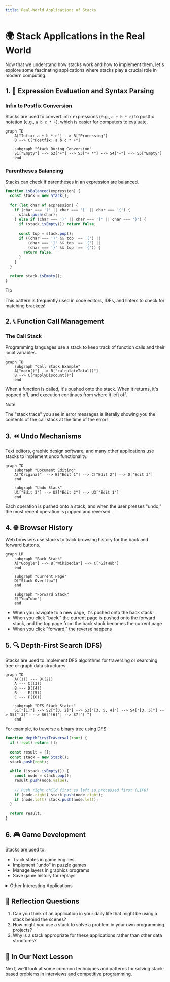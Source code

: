 ```yaml
---
title: Real-World Applications of Stacks
---
```


# 🌍 Stack Applications in the Real World

Now that we understand how stacks work and how to implement them, let's explore some fascinating applications where stacks play a crucial role in modern computing.

## 1. 🧮 Expression Evaluation and Syntax Parsing

### Infix to Postfix Conversion

Stacks are used to convert infix expressions (e.g., `a + b * c`) to postfix notation (e.g., `a b c * +`), which is easier for computers to evaluate.

```mermaid
graph TD
    A["Infix: a + b * c"] --> B["Processing"]
    B --> C["Postfix: a b c * +"]
    
    subgraph "Stack During Conversion"
    S1["Empty"] --> S2["+"] --> S3["+ *"] --> S4["+"] --> S5["Empty"]
    end
```

### Parentheses Balancing

Stacks can check if parentheses in an expression are balanced.

```javascript
function isBalanced(expression) {
  const stack = new Stack();
  
  for (let char of expression) {
    if (char === '(' || char === '[' || char === '{') {
      stack.push(char);
    } else if (char === ')' || char === ']' || char === '}') {
      if (stack.isEmpty()) return false;
      
      const top = stack.pop();
      if ((char === ')' && top !== '(') || 
          (char === ']' && top !== '[') || 
          (char === '}' && top !== '{')) {
        return false;
      }
    }
  }
  
  return stack.isEmpty();
}
```

> [!TIP]
> This pattern is frequently used in code editors, IDEs, and linters to check for matching brackets!

## 2. 📞 Function Call Management

### The Call Stack

Programming languages use a stack to keep track of function calls and their local variables.

```mermaid
graph TD
    subgraph "Call Stack Example"
    A["main()"] --> B["calculateTotal()"]
    B --> C["applyDiscount()"]
    end
```

When a function is called, it's pushed onto the stack. When it returns, it's popped off, and execution continues from where it left off.

> [!NOTE]
> The "stack trace" you see in error messages is literally showing you the contents of the call stack at the time of the error!

## 3. ⏪ Undo Mechanisms

Text editors, graphic design software, and many other applications use stacks to implement undo functionality.

```mermaid
graph TD
    subgraph "Document Editing"
    A["Original"] --> B["Edit 1"] --> C["Edit 2"] --> D["Edit 3"]
    end
    
    subgraph "Undo Stack"
    U1["Edit 3"] --> U2["Edit 2"] --> U3["Edit 1"]
    end
```

Each operation is pushed onto a stack, and when the user presses "undo," the most recent operation is popped and reversed.

## 4. 🌐 Browser History

Web browsers use stacks to track browsing history for the back and forward buttons.

```mermaid
graph LR
    subgraph "Back Stack"
    A["Google"] --> B["Wikipedia"] --> C["GitHub"]
    end
    
    subgraph "Current Page"
    D["Stack Overflow"]
    end
    
    subgraph "Forward Stack"
    E["YouTube"]
    end
```

- When you navigate to a new page, it's pushed onto the back stack
- When you click "back," the current page is pushed onto the forward stack, and the top page from the back stack becomes the current page
- When you click "forward," the reverse happens

## 5. 🔍 Depth-First Search (DFS)

Stacks are used to implement DFS algorithms for traversing or searching tree or graph data structures.

```mermaid
graph TD
    A((1)) --- B((2))
    A --- C((3))
    B --- D((4))
    B --- E((5))
    C --- F((6))
    
    subgraph "DFS Stack States"
    S1["[1]"] --> S2["[3, 2]"] --> S3["[3, 5, 4]"] --> S4["[3, 5]"] --> S5["[3]"] --> S6["[6]"] --> S7["[]"]
    end
```

For example, to traverse a binary tree using DFS:

```javascript
function depthFirstTraversal(root) {
  if (!root) return [];
  
  const result = [];
  const stack = new Stack();
  stack.push(root);
  
  while (!stack.isEmpty()) {
    const node = stack.pop();
    result.push(node.value);
    
    // Push right child first so left is processed first (LIFO)
    if (node.right) stack.push(node.right);
    if (node.left) stack.push(node.left);
  }
  
  return result;
}
```

## 6. 🎮 Game Development

Stacks are used to:
- Track states in game engines
- Implement "undo" in puzzle games
- Manage layers in graphics programs
- Save game history for replays

<details>
<summary>Other Interesting Applications</summary>

### String Reversal
```javascript
function reverseString(str) {
  const stack = new Stack();
  // Push all characters onto stack
  for (let char of str) {
    stack.push(char);
  }
  
  let reversed = '';
  // Pop all characters to get them in reverse order
  while (!stack.isEmpty()) {
    reversed += stack.pop();
  }
  
  return reversed;
}
```

### Tower of Hanoi
The famous Tower of Hanoi puzzle is often solved using a stack-based recursive approach.

### Memory Management
Stacks are used in memory allocation strategies like stack-based allocation.

### Expression Evaluation
Calculators use stacks to evaluate complex expressions following operator precedence.

</details>

## 💭 Reflection Questions

1. Can you think of an application in your daily life that might be using a stack behind the scenes?
2. How might you use a stack to solve a problem in your own programming projects?
3. Why is a stack appropriate for these applications rather than other data structures?

## 🔄 In Our Next Lesson

Next, we'll look at some common techniques and patterns for solving stack-based problems in interviews and competitive programming. 
